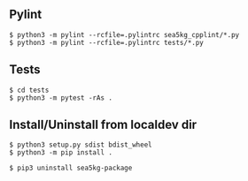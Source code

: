 ## 

## Pylint


```
$ python3 -m pylint --rcfile=.pylintrc sea5kg_cpplint/*.py
$ python3 -m pylint --rcfile=.pylintrc tests/*.py
```

## Tests

```
$ cd tests
$ python3 -m pytest -rAs .
```

## Install/Uninstall from localdev dir

```
$ python3 setup.py sdist bdist_wheel
$ python3 -m pip install .
```

```
$ pip3 uninstall sea5kg-package
```